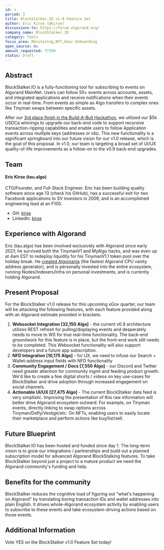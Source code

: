 ```yaml
---
id: x
period: 3
title: BlockStalker.IO v1.0 Feature Set
author: Eric Kirse (@kirse)
discussions-to: https://forum.algorand.org/
company_name: BlockStalker.IO
category: Tools
focus_area: Monitoring,NFT,User Onboarding
open_source: No
amount_requested: 77350
status: Draft
---
```


## Abstract
BlockStalker.IO is a fully-functioning tool for subscribing to events on Algorand MainNet.  Users can follow 50+ events across accounts, assets, and integrated applications and receive notifications when their events occur in real-time.  From events as simple as Algo transfers to complex ones like Tinyman swaps between specific assets.

After our <a href="https://www.algorand.foundation/news/build-a-bull-hackathon-finalists-announced#consumer">3rd place finish in the Build-A-Bull Hackathon</a>, we utilized our $5k USDCa winnings to upgrade our back-end code to support recursive transaction-ripping capabilities and enable users to follow Application events across multiple keys (addresses or ids).
This new functionality is a significant springboard into our future vision for our v1.0 release, which is the goal of this proposal. In v1.0, our team is targeting a broad set of UI/UX quality-of-life improvements as a follow-on to the v0.9 back-end upgrades.

## Team
#### Eric Kirse (tau.algo)
CTO/Founder, and Full-Stack Engineer.  Eric has been building quality software since age 13 (check his GitHub), has a successful exit for two Facebook applications to SV investors in 2009, and is an accomplished engineering lead at an F100.
- GH: <a href="https://github.com/kirse/">kirse</a>
- LinkedIn: <a href="https://www.linkedin.com/in/-kirse/">kirse</a>

## Experience with Algorand
Eric (tau.algo) has been involved exclusively with Algorand since early 2021; he survived both the TinymanV1 and MyAlgo hacks, and was even up at 4am EST to redeploy liquidity for his TinymanV1.1 token pool over the holiday break.
He <a href="https://github.com/kirse/algomania">created Algomania</a> (the fastest Algorand CPU vanity address generator), and is personally invested into the entire ecosystem, running Nodes/Indexers/Infra on personal investments, and is currently holding Algorand.

## Present Proposal
For the BlockStalker v1.0 release for this upcoming xGov quarter, our team will be attacking the following features, with each feature provided along with an Algorand estimate provided in brackets.
1. **Websocket Integration [32,150 Algo]** - the current v0.9 architecture utilizes REST refresh for pulling/displaying events and desperately needs to move to WS for true real-time functionality.  The back-end groundwork for this feature is in place, but the front-end work still needs to be completed.  This Websocket functionality will also support developers and a future app subscription.
2. **NFD Integration [10,175 Algo]** - for UX, we need to infuse our Search + Wallet-address input fields with NFD functionality
3. **Community Engagement / Docs [7,550 Algo]** - our Discord and Twitter need greater attention for community mgmt and feeding product growth.  We'd like to create a few digital shorts / videos on key use-cases for BlockStalker and drive adoption through increased engagement on social channels.
4. **Actionable UI/UX [27,475 Algo]** - The current BlockStalker data feed is very simplistic.  Improving the presentation of this raw information will better drive Algorand ecosystem outward.  For example, on Tinyman events, directly linking to swap options across Tinyman/Defly/Vestige/etc.  On NFTs, enabling users to easily locate their marketplace and perform actions like buy/list/sell.

## Future Blueprint
BlockStalker.IO has been hosted and funded since day 1.  The long-term vision is to grow our integrations / partnerships and build out a planned subscription model for advanced Algorand BlockStalking features.  To take BlockStalker beyond just a project to a mature product we need the Algorand community's funding and help.

## Benefits for the community
BlockStalker reduces the cognitive load of figuring out "what's happening on Algorand" by translating boring transaction IDs and wallet addresses into plain English.  It drives whole-Algorand ecosystem activity by enabling users to subscribe to these events and take ecosystem-driving actions based on those events.

## Additional Information
Vote YES on the BlockStalker v1.0 Feature Set today!
